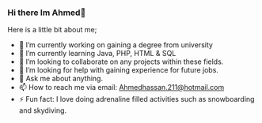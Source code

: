### Hi there Im Ahmed👋

Here is a little bit about me;
- 🔭 I’m currently working on gaining a degree from university
- 🌱 I’m currently learning Java, PHP, HTML & SQL
- 👯 I’m looking to collaborate on any projects within these fields.
- 🤔 I’m looking for help with gaining experience for future jobs.
- 💬 Ask me about anything.
- 📫 How to reach me via email: Ahmedhassan.211@hotmail.com
- ⚡ Fun fact: I love doing adrenaline filled activities such as snowboarding and skydiving.

